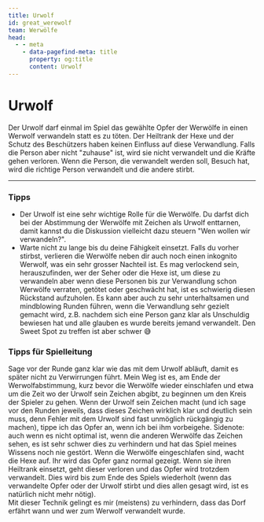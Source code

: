 ```yaml
---
title: Urwolf
id: great_werewolf
team: Werwölfe
head:
  - - meta
    - data-pagefind-meta: title
      property: og:title
      content: Urwolf
---
```


# Urwolf <TeamBadge team="Werwölfe" />

Der Urwolf darf einmal im Spiel das gewählte Opfer der Werwölfe in einen Werwolf verwandeln statt es zu töten. Der Heiltrank der Hexe und der Schutz des Beschützers haben keinen Einfluss auf diese Verwandlung. Falls die Person aber nicht "zuhause" ist, wird sie nicht verwandelt und die Kräfte gehen verloren. Wenn die Person, die verwandelt werden soll, Besuch hat, wird die richtige Person verwandelt und die andere stirbt.

---

### Tipps

- Der Urwolf ist eine sehr wichtige Rolle für die Werwölfe. Du darfst dich bei der Abstimmung der Werwölfe mit Zeichen als Urwolf enttarnen, damit kannst du die Diskussion vielleicht dazu steuern "Wen wollen wir verwandeln?".
- Warte nicht zu lange bis du deine Fähigkeit einsetzt. Falls du vorher stirbst, verlieren die Werwölfe neben dir auch noch einen inkognito Werwolf, was ein sehr grosser Nachteil ist. Es mag verlockend sein, herauszufinden, wer der Seher oder die Hexe ist, um diese zu verwandeln aber wenn diese Personen bis zur Verwandlung schon Werwölfe verraten, getötet oder geschwächt hat, ist es schwierig diesen Rückstand aufzuholen. Es kann aber auch zu sehr unterhaltsamen und mindblowing Runden führen, wenn die Verwandlung sehr gezielt gemacht wird, z.B. nachdem sich eine Person ganz klar als Unschuldig bewiesen hat und alle glauben es wurde bereits jemand verwandelt. Den Sweet Spot zu treffen ist aber schwer :sweat_smile:

### Tipps für Spielleitung

Sage vor der Runde ganz klar wie das mit dem Urwolf abläuft, damit es später nicht zu Verwirrungen führt. Mein Weg ist es, am Ende der Werwolfabstimmung, kurz bevor die Werwölfe wieder einschlafen und etwa um die Zeit wo der Urwolf sein Zeichen abgibt, zu beginnen um den Kreis der Spieler zu gehen. Wenn der Urwolf sein Zeichen macht (und ich sage vor den Runden jeweils, dass dieses Zeichen wirklich klar und deutlich sein muss, denn Fehler mit dem Urwolf sind fast unmöglich rückgängig zu machen), tippe ich das Opfer an, wenn ich bei ihm vorbeigehe. Sidenote: auch wenn es nicht optimal ist, wenn die anderen Werwölfe das Zeichen sehen, es ist sehr schwer dies zu verhindern und hat das Spiel meines Wissens noch nie gestört. Wenn die Werwölfe eingeschlafen sind, wacht die Hexe auf. Ihr wird das Opfer ganz normal gezeigt. Wenn sie ihren Heiltrank einsetzt, geht dieser verloren und das Opfer wird trotzdem verwandelt. Dies wird bis zum Ende des Spiels wiederholt (wenn das verwandelte Opfer oder der Urwolf stirbt und dies allen gesagt wird, ist es natürlich nicht mehr nötig).  
Mit dieser Technik gelingt es mir (meistens) zu verhindern, dass das Dorf erfährt wann und wer zum Werwolf verwandelt wurde.
